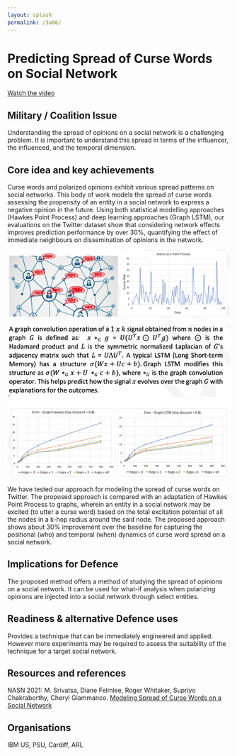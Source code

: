 ```yaml
---
layout: splash
permalink: /3a06/
---
```


# Predicting Spread of Curse Words on Social Network

[Watch the video](https://ibm.box.com/v/Showcase-3a06-video)

## Military / Coalition Issue
Understanding the spread of opinions on a social network is a challenging problem. It is important to understand this spread in terms of the influencer, the influenced, and the temporal dimension. 

## Core idea and key achievements
Curse words and polarized opinions exhibit various spread patterns on social networks. This body of work models the spread of curse words assessing the propensity of an entity in a social network to express a negative opinion in the future. Using both statistical modelling approaches (Hawkes Point Process) and deep learning approaches (Graph LSTM), our evaluations on the Twitter dataset show that considering network effects improves prediction performance by over 30%, quantifying the effect of immediate neighbours on dissemination of opinions in the network.

![image info](/dais/achievements/images/3a06-fig1.png)

![image info](/dais/achievements/images/3a06-fig5.png)

![image info](/dais/achievements/images/3a06-fig2.png)

We have tested our approach for modeling the spread of curse words on Twitter. The proposed approach is compared with an adaptation of Hawkes Point Process to graphs, wherein an entity in a social network may be excited (to utter a curse word) based on the total excitation potential of all the nodes in a k-hop radius around the said node. The proposed approach shows about 30% improvement over the baseline for capturing the positional (who) and temporal (when) dynamics of curse word spread on a social network. 

## Implications for Defence
The proposed method offers a method of studying the spread of opinions on a social network. It can be used for what-if analysis when polarizing opinions are injected into a social network through select entities.

## Readiness & alternative Defence uses
Provides a technique that can be immediately engineered and applied. However more experiments may be required to assess the suitability of the technique for a target social network.

<!-- ![image info](/dais/achievements/images/1a02_figure1.jpg) -->

## Resources and references
NASN 2021: M. Srivatsa, Diane Felmlee, Roger Whitaker, Supriyo Chakraborthy, Cheryl Giammanco. 
[Modeling Spread of Curse Words on a Social Network](https://dais-ita.org/node/5877) 

## Organisations
IBM US, PSU, Cardiff, ARL
